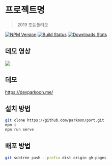 # 프로젝트명

> 2019 포트폴리오

[![NPM Version][npm-image]][npm-url]
[![Build Status][travis-image]][travis-url]
[![Downloads Stats][npm-downloads]][npm-url]

## 데모 영상

![](./public/demo.gif)

## 데모

https://devparkoon.me/

## 설치 방법

```sh
git clone https://github.com/parkoon/port.git
npm i
npm run serve
```

## 배포 방법

```sh
git subtree push --prefix dist origin gh-pages
```

<!-- Markdown link & img dfn's -->

[npm-image]: https://img.shields.io/npm/v/datadog-metrics.svg?style=flat-square
[npm-url]: https://npmjs.org/package/datadog-metrics
[npm-downloads]: https://img.shields.io/npm/dm/datadog-metrics.svg?style=flat-square
[travis-image]: https://img.shields.io/travis/dbader/node-datadog-metrics/master.svg?style=flat-square
[travis-url]: https://travis-ci.org/dbader/node-datadog-metrics
[wiki]: https://github.com/yourname/yourproject/wiki
